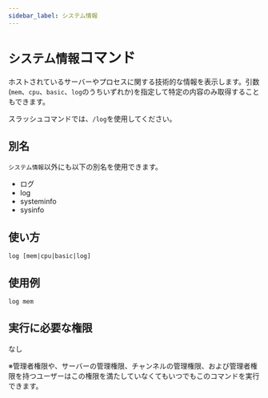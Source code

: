 ```yaml
---
sidebar_label: システム情報
---
```

# `システム情報`コマンド
ホストされているサーバーやプロセスに関する技術的な情報を表示します。引数(`mem`、`cpu`、`basic`、`log`のうちいずれか)を指定して特定の内容のみ取得することもできます。

スラッシュコマンドでは、`/log`を使用してください。

## 別名
`システム情報`以外にも以下の別名を使用できます。

- ログ
- log
- systeminfo
- sysinfo

## 使い方
```
log [mem|cpu|basic|log]
```

## 使用例
```
log mem
```


## 実行に必要な権限
なし

※管理者権限や、サーバーの管理権限、チャンネルの管理権限、および管理者権限を持つユーザーはこの権限を満たしていなくてもいつでもこのコマンドを実行できます。
  
